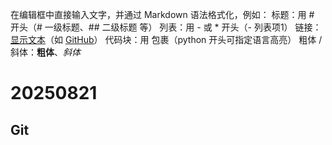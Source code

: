在编辑框中直接输入文字，并通过 Markdown 语法格式化，例如：
标题：用 # 开头（# 一级标题、## 二级标题 等）
列表：用 - 或 * 开头（- 列表项1）
链接：[显示文本](链接地址)（如 [GitHub](https://github.com)）
代码块：用 包裹（python 开头可指定语言高亮）
粗体 / 斜体：**粗体**、*斜体*

# 20250821
## Git
